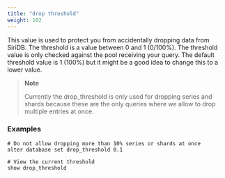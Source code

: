 ```yaml
---
title: "drop threshold"
weight: 102
---
```


This value is used to protect you from accidentally dropping data from SiriDB.
The threshold is a value between 0 and 1 (0/100%). The threshold value is only
checked against the pool receiving your query. The default threshold value is
1 (100%) but it might be a good idea to change this to a lower value.

>**Note**
>
>Currently the drop_threshold is only used for dropping series and shards
>because these are the only queries where we allow to drop multiple
>entries at once.

### Examples

	# Do not allow dropping more than 10% series or shards at once
	alter database set drop_threshold 0.1

	# View the current threshold
	show drop_threshold
